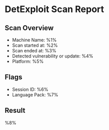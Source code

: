 # DetExploit Scan Report

## Scan Overview

- Machine Name: %1%
- Scan started at: %2%
- Scan ended at: %3%
- Detected vulnerability or update: %4%
- Platform: %5%

## Flags

- Session ID: %6%
- Language Pack: %7%

## Result

%8%
